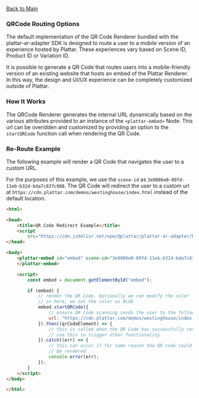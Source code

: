[Back to Main](../../README.md)

### QRCode Routing Options

The default implementation of the QR Code Renderer bundled with the plattar-ar-adapter SDK is designed to route a user to a mobile version of an experience hosted by Plattar. These experiences vary based on Scene ID, Product ID or Variation ID.

It is possible to generate a QR Code that routes users into a mobile-friendly version of an existing website that hosts an embed of the Plattar Renderer. In this way, the design and UI/UX experience can be completely customized outside of Plattar.

### How It Works

The QRCode Renderer generates the internal URL dynamically based on the various attributes provided to an instance of the `<plattar-embed>` Node. This url can be overidden and customized by providing an option to the `startQRCode` function call when rendering the QR Code.

### Re-Route Example

The following example will render a QR Code that navigates the user to a custom URL.

For the purposes of this example, we use the `scene-id` as `3e9086e0-09fd-11eb-b32d-bda7c837c988`. The QR Code will redirect the user to a custom url at `https://cdn.plattar.com/demos/westinghouse/index.html` instead of the default location.

```html
<html>

<head>
    <title>QR Code Redirect Example</title>
    <script
        src="https://cdn.jsdelivr.net/npm/@plattar/plattar-ar-adapter/build/es2019/plattar-ar-adapter.min.js"></script>
</head>

<body>
    <plattar-embed id="embed" scene-id="3e9086e0-09fd-11eb-b32d-bda7c837c988" width="512px" height="512px">
    </plattar-embed>

    <script>
        const embed = document.getElementById("embed");

        if (embed) {
            // render the QR Code. Optionally we can modify the color
            // in here, we set the color as BLUE
            embed.startQRCode({
                // ensure QR Code scanning sends the user to the following url
                url: "https://cdn.plattar.com/demos/westinghouse/index.html"
            }).then((qrCodeElement) => {
                // this is called when the QR Code has successfully rendered
                // use this to trigger other functionality
            }).catch((err) => {
                // this can occur if for some reason the QR code could not
                // be rendered
                console.error(err);
            });
        }
    </script>
</body>

</html>
```